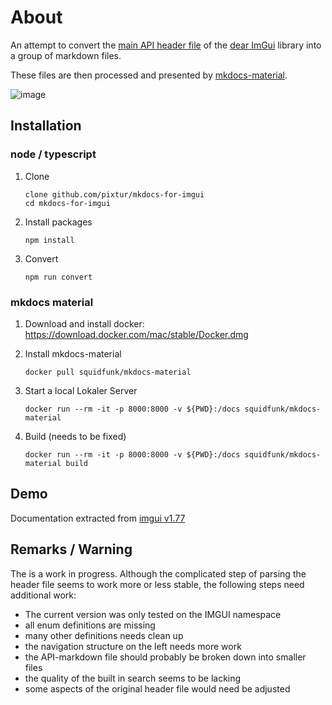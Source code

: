 # About

An attempt to convert the [main API header file](https://github.com/ocornut/imgui/blob/master/imgui.h) of the [dear ImGui](https://github.com/ocornut/imgui/) library into a group of markdown files.

These files are then processed and presented by [mkdocs-material](https://squidfunk.github.io/mkdocs-material/).

![image](images/image.gif)

## Installation

### node / typescript

1. Clone

    ```
    clone github.com/pixtur/mkdocs-for-imgui
    cd mkdocs-for-imgui
    ```

2. Install packages

    ```
    npm install
    ```

3. Convert
    ```
    npm run convert
    ```

### mkdocs material

1. Download and install docker: https://download.docker.com/mac/stable/Docker.dmg
2. Install mkdocs-material

    ```
    docker pull squidfunk/mkdocs-material
    ```

3. Start a local Lokaler Server

    ```
    docker run --rm -it -p 8000:8000 -v ${PWD}:/docs squidfunk/mkdocs-material
    ```

4. Build (needs to be fixed)

    ```
    docker run --rm -it -p 8000:8000 -v ${PWD}:/docs squidfunk/mkdocs-material build
    ```


## Demo

Documentation extracted from [imgui v1.77](https://pixtur.github.io/mkdocs-for-imgui/site/api-imgui/ImGui--Dear-ImGui-end-user)

## Remarks / Warning

The is a work in progress. Although the complicated step of parsing the header file seems to work more or less stable, the following steps need additional work:

-   The current version was only tested on the IMGUI namespace
-   all enum definitions are missing
-   many other definitions needs clean up
-   the navigation structure on the left needs more work
-   the API-markdown file should probably be broken down into smaller files
-   the quality of the built in search seems to be lacking
-   some aspects of the original header file would need be adjusted

